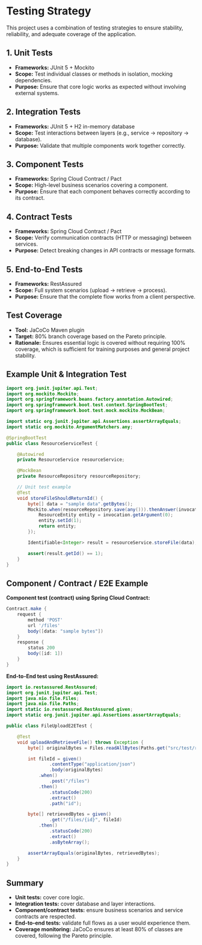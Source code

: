 # Testing Strategy

This project uses a combination of testing strategies to ensure stability, reliability, and adequate coverage of the application.

## 1. Unit Tests

* **Frameworks:** JUnit 5 + Mockito
* **Scope:** Test individual classes or methods in isolation, mocking dependencies.
* **Purpose:** Ensure that core logic works as expected without involving external systems.

## 2. Integration Tests

* **Frameworks:** JUnit 5 + H2 in-memory database
* **Scope:** Test interactions between layers (e.g., service → repository → database).
* **Purpose:** Validate that multiple components work together correctly.

## 3. Component Tests

* **Frameworks:** Spring Cloud Contract / Pact
* **Scope:** High-level business scenarios covering a component.
* **Purpose:** Ensure that each component behaves correctly according to its contract.

## 4. Contract Tests

* **Frameworks:** Spring Cloud Contract / Pact
* **Scope:** Verify communication contracts (HTTP or messaging) between services.
* **Purpose:** Detect breaking changes in API contracts or message formats.

## 5. End-to-End Tests

* **Frameworks:** RestAssured
* **Scope:** Full system scenarios (upload → retrieve → process).
* **Purpose:** Ensure that the complete flow works from a client perspective.

## Test Coverage

* **Tool:** JaCoCo Maven plugin
* **Target:** 80% branch coverage based on the Pareto principle.
* **Rationale:** Ensures essential logic is covered without requiring 100% coverage, which is sufficient for training purposes and general project stability.

## Example Unit & Integration Test

```java
import org.junit.jupiter.api.Test;
import org.mockito.Mockito;
import org.springframework.beans.factory.annotation.Autowired;
import org.springframework.boot.test.context.SpringBootTest;
import org.springframework.boot.test.mock.mockito.MockBean;

import static org.junit.jupiter.api.Assertions.assertArrayEquals;
import static org.mockito.ArgumentMatchers.any;

@SpringBootTest
public class ResourceServiceTest {

    @Autowired
    private ResourceService resourceService;

    @MockBean
    private ResourceRepository resourceRepository;

    // Unit test example
    @Test
    void storeFileShouldReturnId() {
        byte[] data = "sample data".getBytes();
        Mockito.when(resourceRepository.save(any())).thenAnswer(invocation -> {
            ResourceEntity entity = invocation.getArgument(0);
            entity.setId(1);
            return entity;
        });

        Identifiable<Integer> result = resourceService.storeFile(data);

        assert(result.getId() == 1);
    }
}
```

## Component / Contract / E2E Example

**Component test (contract) using Spring Cloud Contract:**

```groovy
Contract.make {
    request {
        method 'POST'
        url '/files'
        body([data: "sample bytes"])
    }
    response {
        status 200
        body([id: 1])
    }
}
```

**End-to-End test using RestAssured:**

```java
import io.restassured.RestAssured;
import org.junit.jupiter.api.Test;
import java.nio.file.Files;
import java.nio.file.Paths;
import static io.restassured.RestAssured.given;
import static org.junit.jupiter.api.Assertions.assertArrayEquals;

public class FileUploadE2ETest {

    @Test
    void uploadAndRetrieveFile() throws Exception {
        byte[] originalBytes = Files.readAllBytes(Paths.get("src/test/resources/sample.mp3"));

        int fileId = given()
                .contentType("application/json")
                .body(originalBytes)
            .when()
                .post("/files")
            .then()
                .statusCode(200)
                .extract()
                .path("id");

        byte[] retrievedBytes = given()
                .get("/files/{id}", fileId)
            .then()
                .statusCode(200)
                .extract()
                .asByteArray();

        assertArrayEquals(originalBytes, retrievedBytes);
    }
}
```

## Summary

* **Unit tests:** cover core logic.
* **Integration tests:** cover database and layer interactions.
* **Component/contract tests:** ensure business scenarios and service contracts are respected.
* **End-to-end tests:** validate full flows as a user would experience them.
* **Coverage monitoring:** JaCoCo ensures at least 80% of classes are covered, following the Pareto principle.
